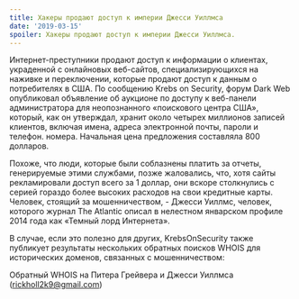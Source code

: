 ```yaml
---
title: Хакеры продают доступ к империи Джесси Уиллмса
date: '2019-03-15'
spoiler: Хакеры продают доступ к империи Джесси Уиллмса.
---
```


Интернет-преступники продают доступ к информации о клиентах, украденной с онлайновых веб-сайтов, специализирующихся на наживке и переключении, которые продают доступ к данным о потребителях в США. По сообщению Krebs on Security, форум Dark Web опубликовал объявление об аукционе по доступу к веб-панели администратора для неопознанного «поискового центра США», который, как он утверждал, хранит около четырех миллионов записей клиентов, включая имена, адреса электронной почты, пароли и телефон. номера. Начальная цена предложения составляла 800 долларов.

Похоже, что люди, которые были соблазнены платить за отчеты, генерируемые этими службами, позже жаловались, что, хотя сайты рекламировали доступ всего за 1 доллар, они вскоре столкнулись с серией гораздо более высоких расходов на свои кредитные карты. Человек, стоящий за мошенничеством, - Джесси Уиллмс, человек, которого журнал The Atlantic описал в нелестном январском профиле 2014 года как «Темный лорд Интернета».

В случае, если это полезно для других, KrebsOnSecurity также публикует результаты нескольких обратных поисков WHOIS для исторических доменов, связанных с мошенничеством:

Обратный WHOIS на Питера Грейвера и Джесси Уиллмса (rickholl2k9@gmail.com)